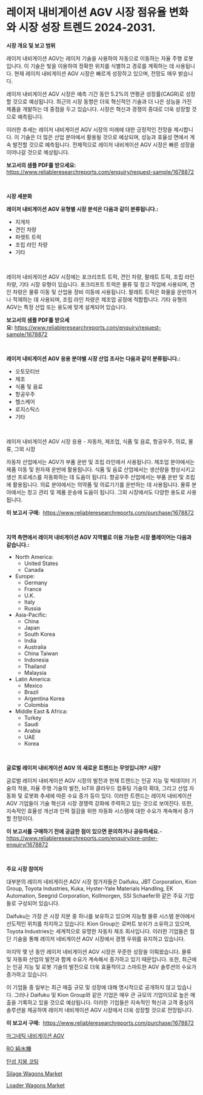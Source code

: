 <p><h1>레이저 내비게이션 AGV 시장 점유율 변화와 시장 성장 트렌드 2024-2031.</h1></p><p><strong>시장 개요 및 보고 범위</strong></p>
<p><p>레이저 내비게이션 AGV는 레이저 기술을 사용하여 자동으로 이동하는 자율 주행 로봇입니다. 이 기술은 빛을 이용하여 정확한 위치를 식별하고 경로를 계획하는 데 사용됩니다. 현재 레이저 내비게이션 AGV 시장은 빠르게 성장하고 있으며, 전망도 매우 밝습니다. </p><p>레이저 내비게이션 AGV 시장은 예측 기간 동안 5.2%의 연평균 성장률(CAGR)로 성장할 것으로 예상됩니다. 최근의 시장 동향은 더욱 혁신적인 기술과 더 나은 성능을 가진 제품을 개발하는 데 중점을 두고 있습니다. 시장은 혁신과 경쟁의 증대로 더욱 성장할 것으로 예측됩니다. </p><p>이러한 추세는 레이저 내비게이션 AGV 시장의 미래에 대한 긍정적인 전망을 제시합니다. 이 기술은 더 많은 산업 분야에서 활용될 것으로 예상되며, 성능과 효율성 면에서 계속 발전할 것으로 예측됩니다. 전체적으로 레이저 내비게이션 AGV 시장은 빠른 성장을 이어나갈 것으로 예상됩니다.</p></p>
<p><strong>보고서의 샘플 PDF를 받으세요:</strong> <a href="https://www.reliableresearchreports.com/enquiry/request-sample/1678872">https://www.reliableresearchreports.com/enquiry/request-sample/1678872</a></p>
<p>&nbsp;</p>
<p><strong>시장 세분화</strong></p>
<p><strong>레이저 내비게이션 AGV 유형별 시장 분석은 다음과 같이 분류됩니다.:</strong></p>
<p><ul><li>지게차</li><li>견인 차량</li><li>파렛트 트럭</li><li>조립 라인 차량</li><li>기타</li></ul></p>
<p>&nbsp;</p>
<p><p>레이저 내비게이션 AGV 시장에는 포크리프트 트럭, 견인 차량, 팔레트 트럭, 조립 라인 차량, 기타 시장 유형이 있습니다. 포크리프트 트럭은 물류 및 창고 작업에 사용되며, 견인 차량은 물류 이동 및 산업용 장비 이동에 사용됩니다. 팔레트 트럭은 화물을 운반하거나 적재하는 데 사용되며, 조립 라인 차량은 제조업 공정에 적합합니다. 기타 유형의 AGV는 특정 산업 또는 용도에 맞게 설계되어 있습니다.</p></p>
<p><strong>보고서의 샘플 PDF를 받으세요:</strong>&nbsp;<a href="https://www.reliableresearchreports.com/enquiry/request-sample/1678872">https://www.reliableresearchreports.com/enquiry/request-sample/1678872</a></p>
<p>&nbsp;</p>
<p><strong> 레이저 내비게이션 AGV 응용 분야별 시장 산업 조사는 다음과 같이 분류됩니다.:</strong></p>
<p><ul><li>오토모티브</li><li>제조</li><li>식품 및 음료</li><li>항공우주</li><li>헬스케어</li><li>로지스틱스</li><li>기타</li></ul></p>
<p>&nbsp;</p>
<p><p>레이저 내비게이션 AGV 시장 응용 - 자동차, 제조업, 식품 및 음료, 항공우주, 의료, 물류, 그외 시장</p><p>자동차 산업에서는 AGV가 부품 운반 및 조립 라인에서 사용됩니다. 제조업 분야에서는 제품 이동 및 원자재 운반에 활용됩니다. 식품 및 음료 산업에서는 생산량을 향상시키고 생산 프로세스를 자동화하는 데 도움이 됩니다. 항공우주 산업에서는 부품 운반 및 조립에 활용됩니다. 의료 분야에서는 의약품 및 의료기기를 운반하는 데 사용됩니다. 물류 분야에서는 창고 관리 및 제품 운송에 도움이 됩니다. 그외 시장에서도 다양한 용도로 사용됩니다.</p></p>
<p><strong>이 보고서 구매:</strong>&nbsp; <a href="https://www.reliableresearchreports.com/purchase/1678872">https://www.reliableresearchreports.com/purchase/1678872</a></p>
<p>&nbsp;</p>
<p><strong>지역 측면에서 레이저 내비게이션 AGV 지역별로 이용 가능한 시장 플레이어는 다음과 같습니다.:</strong></p>
<p><ul>
    <li>
        North America:
        <ul>
            <li>United States</li>
            <li>Canada</li>
        </ul>
    </li>
    <li>
        Europe:
        <ul>
            <li>Germany</li>
            <li>France</li>
            <li>U.K.</li>
            <li>Italy</li>
            <li>Russia</li>
        </ul>
    </li>
    <li>
        Asia-Pacific:
        <ul>
            <li>China</li>
            <li>Japan</li>
            <li>South Korea</li>
            <li>India</li>
            <li>Australia</li>
            <li>China Taiwan</li>
            <li>Indonesia</li>
            <li>Thailand</li>
            <li>Malaysia</li>
        </ul>
    </li>
    <li>
        Latin America:
        <ul>
            <li>Mexico</li>
            <li>Brazil</li>
            <li>Argentina Korea</li>
            <li>Colombia</li>
        </ul>
    </li>
    <li>
        Middle East & Africa:
        <ul>
            <li>Turkey</li>
            <li>Saudi</li>
            <li>Arabia</li>
            <li>UAE</li>
            <li>Korea</li>
        </ul>
    </li>
    </ul></p>
<p>&nbsp;</p>
<p><strong>글로벌 레이저 내비게이션 AGV 의 새로운 트렌드는 무엇입니까? 시장?</strong></p>
<p><p>글로벌 레이저 내비게이션 AGV 시장의 발전과 현재 트렌드는 인공 지능 및 빅데이터 기술의 적용, 자율 주행 기술의 발전, IoT와 클라우드 컴퓨팅 기술의 확대, 그리고 산업 자동화 및 로봇화 추세에 따른 수요 증가 등이 있다. 이러한 트렌드는 레이저 내비게이션 AGV 기업들이 기술 혁신과 시장 경쟁력 강화에 주력하고 있는 것으로 보여진다. 또한, 지속적인 효율성 개선과 인력 절감을 위한 자동화 시스템에 대한 수요가 계속해서 증가할 전망이다.</p></p>
<p><strong>이 보고서를 구매하기 전에 궁금한 점이 있으면 문의하거나 공유하세요.</strong>- <a href="https://www.reliableresearchreports.com/enquiry/pre-order-enquiry/1678872">https://www.reliableresearchreports.com/enquiry/pre-order-enquiry/1678872</a></p>
<p>&nbsp;</p>
<p><strong>주요 시장 참여자</strong></p>
<p><p>대부분의 레이저 네비게이션 AGV 시장 참가자들은 Daifuku, JBT Corporation, Kion Group, Toyota Industries, Kuka, Hyster-Yale Materials Handling, EK Automation, Seegrid Corporation, Kollmorgen, SSI Schaefer와 같은 주요 기업들로 구성되어 있습니다. </p><p>Daifuku는 가장 큰 시장 지분 중 하나를 보유하고 있으며 지능형 물류 시스템 분야에서 선도적인 위치를 차지하고 있습니다. Kion Group는 로버트 보쉬가 소유하고 있으며, Toyota Industries는 세계적으로 유명한 자동차 제조 회사입니다. 이러한 기업들은 첨단 기술을 통해 레이저 네비게이션 AGV 시장에서 경쟁 우위를 유지하고 있습니다.</p><p>마지막 몇 년 동안 레이저 네비게이션 AGV 시장은 꾸준한 성장을 이뤄왔습니다. 물류 및 자동화 산업의 발전과 함께 수요가 계속해서 증가하고 있기 때문입니다. 또한, 최근에는 인공 지능 및 로봇 기술의 발전으로 더욱 효율적이고 스마트한 AGV 솔루션의 수요가 증가하고 있습니다.</p><p>이 기업들 중 일부는 최근 매출 규모 및 성장에 대해 명시적으로 공개하지 않고 있습니다. 그러나 Daifuku 및 Kion Group와 같은 기업은 매우 큰 규모의 기업이므로 높은 매출을 기록하고 있을 것으로 예상됩니다. 이러한 기업들은 지속적인 혁신과 고객 중심의 솔루션을 제공하여 레이저 네비게이션 AGV 시장에서 더욱 성장할 것으로 전망됩니다.</p></p>
<p><strong>이 보고서 구매:</strong>&nbsp;&nbsp;<a href="https://www.reliableresearchreports.com/purchase/1678872">https://www.reliableresearchreports.com/purchase/1678872</a></p>
<p><p><a href="https://github.com/ZacharyScthmitt4465/Market-Research-Report-List-1/blob/main/49735757680.md">마그네틱 내비게이션 AGV</a></p><p><a href="https://medium.com/@ismaelblick2023/ro%E7%B4%94%E6%B0%B4%E3%83%9E%E3%82%B7%E3%83%B3%E3%81%AE%E5%B8%82%E5%A0%B4%E5%8B%95%E5%90%91%E3%81%A8%E5%B8%82%E5%A0%B4%E5%88%86%E6%9E%90%E3%81%AF-2024%E5%B9%B4%E3%81%8B%E3%82%892031%E5%B9%B4%E3%81%BE%E3%81%A7%E3%81%AE%E6%9C%9F%E9%96%93%E3%81%AB%E4%BA%88%E6%B8%AC%E3%81%95%E3%82%8C%E3%81%A6%E3%81%84%E3%81%BE%E3%81%99-bebc7626f8a4">RO 純水機</a></p><p><a href="https://medium.com/@deangaylotyrd8909867/%EC%97%98%EB%9D%BC%EC%8A%A4%ED%86%A0%EB%A8%B8%EB%A6%AD-%EC%A7%80%EB%B6%95-%EC%BD%94%ED%8C%85-%EC%8B%9C%EC%9E%A5-%EC%8B%9C%EC%9E%A5-%EC%A0%90%EC%9C%A0%EC%9C%A8-%EC%8B%9C%EC%9E%A5-%EB%8F%99%ED%96%A5-%EB%B0%8F-%EB%AF%B8%EB%9E%98-%EC%84%B1%EC%9E%A5-%ED%83%90%EC%83%89-c2c32b4f7b2a">탄성 지붕 코팅</a></p><p><a href="https://issuu.com/reportprime-2/docs/silage-wagons-market-size-2030.pptx">Silage Wagons Market</a></p><p><a href="https://issuu.com/reportprime-2/docs/loader-wagons-market-size-2030.pptx">Loader Wagons Market</a></p></p>
